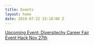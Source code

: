 ```yaml
---
title: Events
layout: home
date: 2018-07-22 15:18:00 Z
---
```


<div class="container-fluid">
  <div class="row">
    <div class="col-md-12">
      <div>
        <a href="./03-diversitechy-career-fair-2018" class="btn btn-default btn-lg">Upcoming Event: Diversitechy Career Fair</a>
      </div>
    </div>
  </div>

  <div class="row">
    <div class="col-md-12">
      <div>
        <a href="https://nvite.com/InclusiveEvents/cee8" class="btn btn-default btn-lg">Event Hack Nov 27th</a>
      </div>
    </div>
  </div>
</div>
